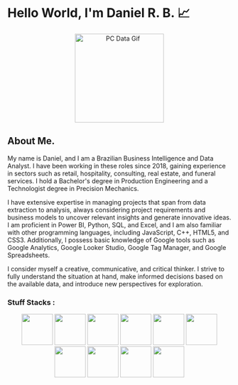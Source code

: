 
# Hello World, I'm Daniel R. B. 📈

<link rel="stylesheet"  href = "style.css">

<p align = center>
    <img src = "https://media.tenor.com/2unHkuoMLhcAAAAM/data-code.gif" alt = "PC Data Gif" width = 200>
</p>


## About Me. 

My name is Daniel, and I am a Brazilian Business Intelligence and Data Analyst. I have been working in these roles since 2018, gaining experience in sectors such as retail, hospitality, consulting, real estate, and funeral services. I hold a Bachelor's degree in Production Engineering and a Technologist degree in Precision Mechanics.

I have extensive expertise in managing projects that span from data extraction to analysis, always considering project requirements and business models to uncover relevant insights and generate innovative ideas. I am proficient in Power BI, Python, SQL, and Excel, and I am also familiar with other programming languages, including JavaScript, C++, HTML5, and CSS3. Additionally, I possess basic knowledge of Google tools such as Google Analytics, Google Looker Studio, Google Tag Manager, and Google Spreadsheets.

I consider myself a creative, communicative, and critical thinker. I strive to fully understand the situation at hand, make informed decisions based on the available data, and introduce new perspectives for exploration.

### Stuff Stacks :


<div align = center>
    <img width = 70 height = 70 padding = 15 margin = 15 src="https://cdn.jsdelivr.net/gh/devicons/devicon@latest/icons/python/python-original-wordmark.svg" />   
    <img width = 70 height = 70 src="https://cdn.jsdelivr.net/gh/devicons/devicon@latest/icons/pandas/pandas-original-wordmark.svg" />
    <img width = 70 height = 70 src="https://cdn.jsdelivr.net/gh/devicons/devicon@latest/icons/numpy/numpy-original-wordmark.svg" />
    <img width = 70 height = 70 src="https://cdn.jsdelivr.net/gh/devicons/devicon@latest/icons/matplotlib/matplotlib-original-wordmark.svg" />
    <img width = 70 height = 70 src="https://cdn.jsdelivr.net/gh/devicons/devicon@latest/icons/scikitlearn/scikitlearn-original.svg" />
    <img width = 70 height = 70 src="https://cdn.jsdelivr.net/gh/devicons/devicon@latest/icons/microsoftsqlserver/microsoftsqlserver-plain-wordmark.svg" />
    <img width = 70 height = 70 src="https://cdn.jsdelivr.net/gh/devicons/devicon@latest/icons/mysql/mysql-original-wordmark.svg" />
    <img width = 70 height = 70 src="https://cdn.jsdelivr.net/gh/devicons/devicon@latest/icons/jupyter/jupyter-original-wordmark.svg" />
    <img width = 70 height = 70 src="https://cdn.jsdelivr.net/gh/devicons/devicon@latest/icons/vscode/vscode-original.svg" />
    <img width = 70 height = 70 src="https://cdn.jsdelivr.net/gh/devicons/devicon@latest/icons/visualstudio/visualstudio-original.svg" />
</div>




